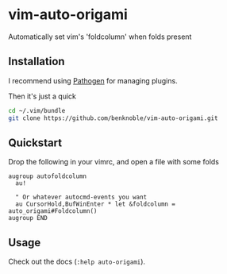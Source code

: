 # vim-auto-origami
Automatically set vim's 'foldcolumn' when folds present

## Installation

I recommend using [Pathogen](https://github.com/tpope/vim-pathogen) for managing
plugins.

Then it's just a quick

```bash
cd ~/.vim/bundle
git clone https://github.com/benknoble/vim-auto-origami.git
```

## Quickstart

Drop the following in your vimrc, and open a file with some folds
```vim
augroup autofoldcolumn
  au!

  " Or whatever autocmd-events you want
  au CursorHold,BufWinEnter * let &foldcolumn = auto_origami#Foldcolumn()
augroup END
```

## Usage

Check out the docs (`:help auto-origami`).
